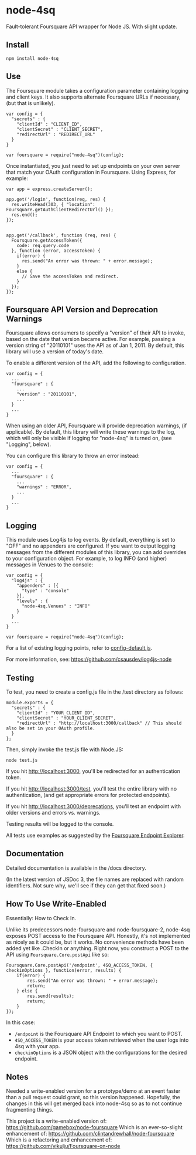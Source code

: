 node-4sq
==================

Fault-tolerant Foursquare API wrapper for Node JS. With slight update.


Install
-------

    npm install node-4sq

Use
---

The Foursquare module takes a configuration parameter containing logging and client keys. It also supports alternate
Foursquare URLs if necessary, (but that is unlikely).

    var config = {
      "secrets" : {
        "clientId" : "CLIENT_ID",
        "clientSecret" : "CLIENT_SECRET",
        "redirectUrl" : "REDIRECT_URL"
      }
    }

    var foursquare = require("node-4sq")(config);

Once instantiated, you just need to set up endpoints on your own server that match your OAuth configuration
in Foursquare.  Using Express, for example:

    var app = express.createServer();

    app.get('/login', function(req, res) {
      res.writeHead(303, { "location": Foursquare.getAuthClientRedirectUrl() });
      res.end();
    });


    app.get('/callback', function (req, res) {
      Foursquare.getAccessToken({
        code: req.query.code
      }, function (error, accessToken) {
        if(error) {
          res.send("An error was thrown: " + error.message);
        }
        else {
          // Save the accessToken and redirect.
        }
      });
    });

Foursquare API Version and Deprecation Warnings
-----------------------------------------------

Foursquare allows consumers to specify a "version" of their API to invoke, based on the date that version became active.
For example, passing a version string of "20110101" uses the API as of Jan 1, 2011.  By default, this library will use
a version of today's date.

To enable a different version of the API, add the following to configuration.

    var config = {
      ...
      "foursquare" : {
        ...
        "version" : "20110101",
        ...
      }
      ...
    }

When using an older API, Foursquare will provide deprecation warnings, (if applicable). By default, this library will
write these warnings to the log, which will only be visible if logging for "node-4sq" is turned on, (see
"Logging", below).

You can configure this library to throw an error instead:

    var config = {
      ...
      "foursquare" : {
        ...
        "warnings" : "ERROR",
        ...
      }
      ...
    }


Logging
-------

This module uses Log4js to log events. By default, everything is set to "OFF" and no appenders are configured. If you
want to output logging messages from the different modules of this library, you can add overrides to your configuration
object.  For example, to log INFO (and higher) messages in Venues to the console:

    var config = {
      "log4js" : {
        "appenders" : [{
          "type" : "console"
        }],
        "levels" : {
          "node-4sq.Venues" : "INFO"
        }
      }
      ...
    }

    var foursquare = require("node-4sq")(config);

For a list of existing logging points, refer to [config-default.js](https://github.com/clintandrewhall/node-4sq/blob/master/lib/config-default.js).

For more information, see: https://github.com/csausdev/log4js-node

Testing
-------

To test, you need to create a config.js file in the /test directory as follows:

    module.exports = {
      "secrets" : {
        "clientId" : "YOUR_CLIENT_ID",
        "clientSecret" : "YOUR_CLIENT_SECRET",
        "redirectUrl" : "http://localhost:3000/callback" // This should also be set in your OAuth profile.
      }
    };

Then, simply invoke the test.js file with Node.JS:

    node test.js

If you hit [http://localhost:3000](http://localhost:3000), you'll be redirected for an authentication token.

If you hit [http://localhost:3000/test](http://localhost:3000/test), you'll test the entire library with no authentication, (and get appropriate
errors for protected endpoints).

If you hit [http://localhost:3000/deprecations](http://localhost:3000/deprecations), you'll test an endpoint with older versions and
errors vs. warnings.

Testing results will be logged to the console.

All tests use examples as suggested by the [Foursquare Endpoint Explorer](https://developer.foursquare.com/docs/explore.html).

Documentation
-------------

Detailed documentation is available in the /docs directory.

(In the latest version of JSDoc 3, the file names are replaced with random identifiers. Not sure why, we'll see if they can get that fixed soon.)

How To Use Write-Enabled
-------------

Essentially: How to Check In.

Unlike its predecessors node-foursquare and node-foursquare-2, node-4sq exposes POST access to the Foursquare API. Honestly, it's not implemented as nicely as it could be, but it works. No convenience methods have been added yet like .CheckIn or anything. Right now, you construct a POST to the API using `Foursquare.Core.postApi` like so:

	Foursquare.Core.postApi('/endpoint', 4SQ_ACCESS_TOKEN, { checkinOptions }, function(error, results) {
		if(error) {
			res.send("An error was thrown: " + error.message);
			return;
		} else {
			res.send(results);
			return;
		}
	});

In this case:

- `/endpoint` is the Foursquare API Endpoint to which you want to POST.
- `4SQ_ACCESS_TOKEN` is your access token retrieved when the user logs into 4sq with your app.
- `checkinOptions` is a JSON object with the configurations for the desired endpoint.

Notes
-----

Needed a write-enabled version for a prototype/demo at an event faster than a pull request could grant, so this version happened. Hopefully, the changes in this will get merged back into node-4sq so as to not continue fragmenting things.

This project is a write-enabled version of: https://github.com/gamebox/node-foursquare
Which is an ever-so-slight enhancement of: https://github.com/clintandrewhall/node-foursquare
Which is a refactoring and enhancement of: https://github.com/yikulju/Foursquare-on-node
